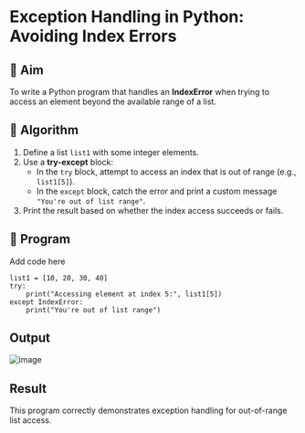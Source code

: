 # Exception Handling in Python: Avoiding Index Errors

## 🎯 Aim
To write a Python program that handles an **IndexError** when trying to access an element beyond the available range of a list.

## 🧠 Algorithm
1. Define a list `list1` with some integer elements.
2. Use a **try-except** block:
   - In the `try` block, attempt to access an index that is out of range (e.g., `list1[5]`).
   - In the `except` block, catch the error and print a custom message `"You're out of list range"`.
3. Print the result based on whether the index access succeeds or fails.

## 🧾 Program
Add code here
```
list1 = [10, 20, 30, 40]
try:
    print("Accessing element at index 5:", list1[5])
except IndexError:
    print("You're out of list range")
```
## Output
![image](https://github.com/user-attachments/assets/242c549f-2f89-4399-b2b8-e731010c2534)

## Result
This program correctly demonstrates exception handling for out-of-range list access.

